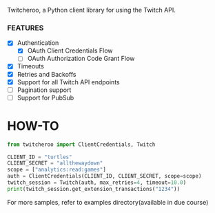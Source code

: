 Twitcheroo, a Python client library for using the Twitch API.


### FEATURES

- [x] Authentication 
    - [x] OAuth Client Credentials Flow
    - [ ] OAuth Authorization Code Grant Flow
- [x] Timeouts
- [x] Retries and Backoffs
- [x] Support for all Twitch API endpoints
- [ ] Pagination support
- [ ] Support for PubSub

# HOW-TO
   ```py
   from twitcheroo import ClientCredentials, Twitch   

   CLIENT_ID = "turtles"
   CLIENT_SECRET = "allthewaydown"
   scope = ["analytics:read:games"]
   auth = ClientCredentials(CLIENT_ID, CLIENT_SECRET, scope=scope)
   twitch_session = Twitch(auth, max_retries=4, timeout=10.0)
   print(twitch_session.get_extension_transactions("1234"))

   ```
   For more samples, refer to examples directory(available in due course)
